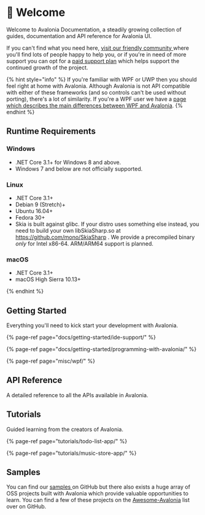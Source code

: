 # 👋 Welcome

Welcome to Avalonia Documentation, a steadily growing collection of guides, documentation and API reference for Avalonia UI.

If you can't find what you need here, [visit our friendly community ](https://gitter.im/AvaloniaUI/Avalonia)where you'll find lots of people happy to help you, or if you're in need of more support you can opt for a [paid support plan](https://avaloniaui.net/support.html) which helps support the continued growth of the project.

{% hint style="info" %}
If you're familiar with WPF or UWP then you should feel right at home with Avalonia. Although Avalonia is not API compatible with either of these frameworks \(and so controls can't be used without porting\), there's a lot of similarity. If you're a WPF user we have a [page which describes the main differences between WPF and Avalonia](misc/wpf/).
{% endhint %}

## Runtime Requirements

### Windows

- .NET Core 3.1+ for Windows 8 and above.
- Windows 7 and below are not officially supported.

### Linux

- .NET Core 3.1+
- Debian 9 (Stretch)+
- Ubuntu 16.04+
- Fedora 30+
- Skia is built against glibc. If your distro uses something else instead, you need to build your own libSkiaSharp.so at https://github.com/mono/SkiaSharp . We provide a precompiled binary *only* for Intel x86-64. ARM/ARM64 support is planned.

### macOS

- .NET Core 3.1+
- macOS High Sierra 10.13+


{% endhint %}

## Getting Started

Everything you'll need to kick start your development with Avalonia.

{% page-ref page="docs/getting-started/ide-support/" %}

{% page-ref page="docs/getting-started/programming-with-avalonia/" %}

{% page-ref page="misc/wpf/" %}

## API Reference

A detailed reference to all the APIs available in Avalonia.

## Tutorials

Guided learning from the creators of Avalonia.

{% page-ref page="tutorials/todo-list-app/" %}

{% page-ref page="tutorials/music-store-app/" %}

## Samples

You can find our [samples ](https://github.com/AvaloniaUI/Avalonia/tree/master/samples)on GitHub but there also exists a huge array of OSS projects built with Avalonia which provide valuable opportunities to learn. You can find a few of these projects on the [Awesome-Avalonia](https://github.com/AvaloniaCommunity/awesome-avalonia) list over on GitHub.

